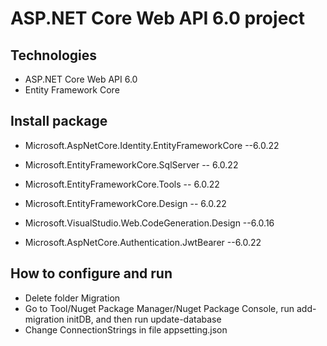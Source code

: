 # ASP.NET Core Web API 6.0 project

## Technologies
- ASP.NET Core Web API 6.0
- Entity Framework Core
## Install package
- Microsoft.AspNetCore.Identity.EntityFrameworkCore --6.0.22
- Microsoft.EntityFrameworkCore.SqlServer -- 6.0.22
- Microsoft.EntityFrameworkCore.Tools -- 6.0.22
- Microsoft.EntityFrameworkCore.Design -- 6.0.22
- Microsoft.VisualStudio.Web.CodeGeneration.Design --6.0.16

- Microsoft.AspNetCore.Authentication.JwtBearer --6.0.22

## How to configure and run
- Delete folder Migration
- Go to Tool/Nuget Package Manager/Nuget Package Console, run add-migration initDB, and then run update-database
- Change ConnectionStrings in file appsetting.json
